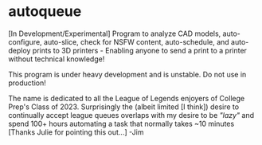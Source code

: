 # autoqueue
[In Development/Experimental] Program to analyze CAD models, auto-configure, auto-slice, check for NSFW content, auto-schedule, and auto-deploy prints to 3D printers - Enabling anyone to send a print to a printer without technical knowledge!

This program is under heavy development and is unstable. Do not use in production!

The name is dedicated to all the League of Legends enjoyers of College Prep's Class of 2023. Surprisingly the (albeit limited [I think]) desire to continually accept league queues overlaps with my desire to be *"lazy"* and spend 100+ hours automating a task that normally takes ~10 minutes [Thanks Julie for pointing this out...] -Jim
